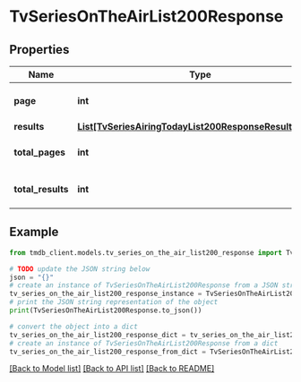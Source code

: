 # TvSeriesOnTheAirList200Response


## Properties

Name | Type | Description | Notes
------------ | ------------- | ------------- | -------------
**page** | **int** |  | [optional] [default to 0]
**results** | [**List[TvSeriesAiringTodayList200ResponseResultsInner]**](TvSeriesAiringTodayList200ResponseResultsInner.md) |  | [optional] 
**total_pages** | **int** |  | [optional] [default to 0]
**total_results** | **int** |  | [optional] [default to 0]

## Example

```python
from tmdb_client.models.tv_series_on_the_air_list200_response import TvSeriesOnTheAirList200Response

# TODO update the JSON string below
json = "{}"
# create an instance of TvSeriesOnTheAirList200Response from a JSON string
tv_series_on_the_air_list200_response_instance = TvSeriesOnTheAirList200Response.from_json(json)
# print the JSON string representation of the object
print(TvSeriesOnTheAirList200Response.to_json())

# convert the object into a dict
tv_series_on_the_air_list200_response_dict = tv_series_on_the_air_list200_response_instance.to_dict()
# create an instance of TvSeriesOnTheAirList200Response from a dict
tv_series_on_the_air_list200_response_from_dict = TvSeriesOnTheAirList200Response.from_dict(tv_series_on_the_air_list200_response_dict)
```
[[Back to Model list]](../README.md#documentation-for-models) [[Back to API list]](../README.md#documentation-for-api-endpoints) [[Back to README]](../README.md)


